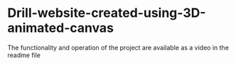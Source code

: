 # Drill-website-created-using-3D-animated-canvas
The functionality and operation of the project are available as a video in the readme file
